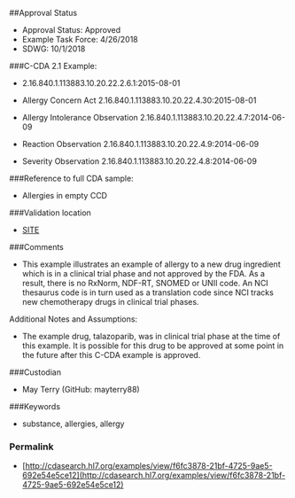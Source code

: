 ##Approval Status

* Approval Status: Approved
* Example Task Force: 4/26/2018
* SDWG: 10/1/2018

###C-CDA 2.1 Example:

* 2.16.840.1.113883.10.20.22.2.6.1:2015-08-01

* Allergy Concern Act 2.16.840.1.113883.10.20.22.4.30:2015-08-01

* Allergy Intolerance Observation 2.16.840.1.113883.10.20.22.4.7:2014-06-09
* Reaction Observation 2.16.840.1.113883.10.20.22.4.9:2014-06-09
* Severity Observation 2.16.840.1.113883.10.20.22.4.8:2014-06-09

###Reference to full CDA sample:
* Allergies in empty CCD


###Validation location

* [SITE](https://sitenv.org/sandbox-ccda/ccda-validator)


###Comments

* This example illustrates an example of allergy to a new drug ingredient which is in a clinical trial phase and not approved by the FDA. As a result, there is no RxNorm, NDF-RT, SNOMED or UNII code.  An NCI thesaurus code is in turn used as a translation code since NCI tracks new chemotherapy drugs in clinical trial phases.

Additional Notes and Assumptions:
* The example drug, talazoparib, was in clinical trial phase at the time of this example.  It is possible for this drug to be approved at some point in the future after this C-CDA example is approved.

###Custodian

* May Terry (GitHub: mayterry88)



###Keywords

* substance, allergies, allergy


### Permalink 

* [http://cdasearch.hl7.org/examples/view/f6fc3878-21bf-4725-9ae5-692e54e5ce12](http://cdasearch.hl7.org/examples/view/f6fc3878-21bf-4725-9ae5-692e54e5ce12)